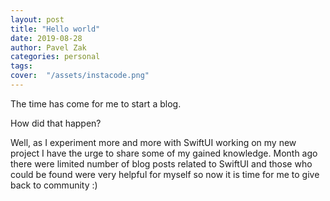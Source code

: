 ```yaml
---
layout: post
title: "Hello world"
date: 2019-08-28
author: Pavel Zak
categories: personal
tags:	
cover:  "/assets/instacode.png"
---
```


The time has come for me to start a blog. 

How did that happen?

Well, as I experiment more and more with SwiftUI working on my new project I have the urge to share some of my gained knowledge. Month ago there were limited number of blog posts related to SwiftUI and those who could be found were very helpful for myself so now it is time for me to give back to community :)